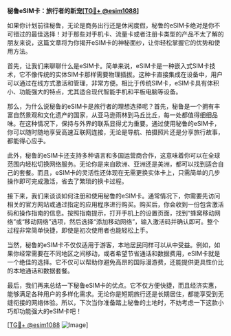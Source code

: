 **秘鲁eSIM卡：旅行者的新宠[[TG💪+ @esim1088](https://t.me/s/esim1088)]**

如果你计划前往秘鲁，无论是商务出行还是休闲度假，秘鲁的eSIM卡绝对是你不可错过的最佳选择！对于那些对手机卡、流量卡或者注册卡类型的产品不太了解的朋友来说，这篇文章将为你揭开eSIM卡的神秘面纱，让你轻松掌握它的优势和使用方法。

首先，让我们来聊聊什么是eSIM卡。简单来说，eSIM卡是一种嵌入式SIM卡技术，它不像传统的实体SIM卡那样需要物理插拔。这种卡直接集成在设备中，用户可以通过在线方式激活和管理，非常方便。相比于传统SIM卡，eSIM卡具有体积小、功能强大的特点，尤其适合现代智能手机和平板电脑等设备。

那么，为什么说秘鲁的eSIM卡是旅行者的理想选择呢？首先，秘鲁是一个拥有丰富自然景观和文化遗产的国家，从亚马逊雨林到马丘比丘，每一处都值得细细品味。在这种情况下，保持与外界的联系显得尤为重要。通过使用秘鲁的eSIM卡，你可以随时随地享受高速互联网连接，无论是导航、拍摄照片还是分享旅行故事，都能得心应手。

此外，秘鲁的eSIM卡还支持多种语言和多国运营商合作，这意味着你可以在全球范围内轻松切换网络服务。无论你是来自欧洲、亚洲还是美洲，都可以找到适合自己的套餐。而且，eSIM卡的灵活性还体现在无需更换实体卡上，只需简单的几步操作即可完成激活，省去了繁琐的换卡过程。

接下来，我们来谈谈如何注册和使用秘鲁的eSIM卡。通常情况下，你需要先访问相关的官方网站或通过指定的应用程序进行购买。购买后，你会收到一份包含激活码和操作指南的信息。按照指南提示，打开手机上的设置页面，找到“蜂窝移动网络”或“移动网络”选项，然后选择“添加移动网络”，输入激活码并确认即可。整个过程非常简单快捷，即使是初次使用者也能轻松上手。

当然，秘鲁的eSIM卡不仅仅适用于游客，本地居民同样可以从中受益。例如，如果你经常需要在不同地区之间移动，或者希望节省通话和数据费用，eSIM卡就是一个绝佳的选择。它不仅可以帮助你避免高昂的国际漫游费，还能提供更具性价比的本地通话和数据套餐。

最后，我们再来总结一下秘鲁eSIM卡的优点。它不仅方便快捷，而且经济实惠，能够满足各种用户的多样化需求。无论你是短期旅行还是长期居住，都能享受到无缝衔接的网络体验。所以，下次当你准备踏上秘鲁的土地时，不妨考虑一下这款小巧却功能强大的eSIM卡吧！

[[TG💪+ @esim1088](https://t.me/s/esim1088) ![Image](https://i.postimg.cc/4NQfJmqS/Snipaste-2025-05-13-00-14-12.png)]